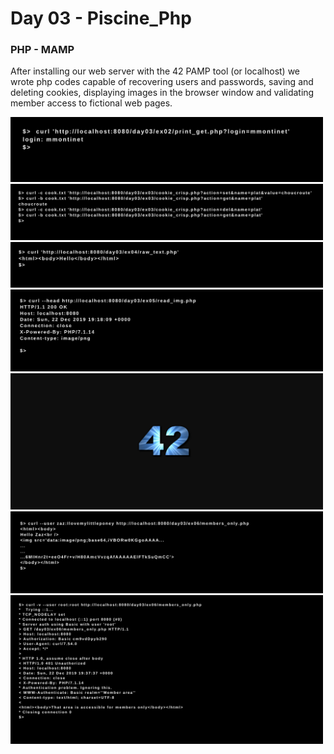 # Day 03 - Piscine_Php

### PHP - MAMP

After installing our web server with the 42 PAMP tool (or localhost) we wrote php codes capable of recovering users and passwords, saving and deleting cookies, displaying images in the browser window and validating member access to fictional web pages.

<img src="../resources/images/get.png" width="500">
<img src="../resources/images/cookie.png" width="500">
<img src="../resources/images/raw.png" width="500">
<img src="../resources/images/read_1.png" width="500">
<img src="../resources/images/read_2.png" width="500">
<img src="../resources/images/members_1.png" width="500">
<img src="../resources/images/members_2.png" width="500">
